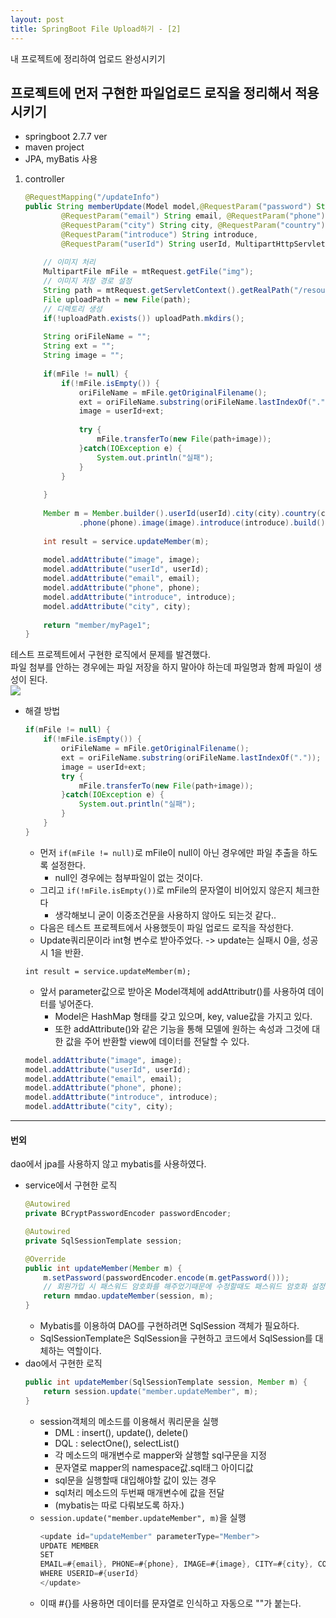 ```yaml
---
layout: post
title: SpringBoot File Upload하기 - [2]
---
```


내 프로젝트에 정리하여 업로드 완성시키기

## 프로젝트에 먼저 구현한 파일업로드 로직을 정리해서 적용시키기
- springboot 2.7.7 ver
- maven project
- JPA, myBatis 사용

1. controller
    ```java
    @RequestMapping("/updateInfo")
	public String memberUpdate(Model model,@RequestParam("password") String password,
			@RequestParam("email") String email, @RequestParam("phone") String phone,
			@RequestParam("city") String city, @RequestParam("country") String country,
			@RequestParam("introduce") String introduce,
			@RequestParam("userId") String userId, MultipartHttpServletRequest mtRequest) {
				
		// 이미지 처리
		MultipartFile mFile = mtRequest.getFile("img");
		// 이미지 저장 경로 설정
		String path = mtRequest.getServletContext().getRealPath("/resources/upload/profile/");
		File uploadPath = new File(path);
		// 디렉토리 생성
		if(!uploadPath.exists()) uploadPath.mkdirs();
        
		String oriFileName = "";
		String ext = "";
		String image = "";
		
		if(mFile != null) {
			if(!mFile.isEmpty()) {
				oriFileName = mFile.getOriginalFilename();
				ext = oriFileName.substring(oriFileName.lastIndexOf("."));
				image = userId+ext;
				
				try {
					mFile.transferTo(new File(path+image));
				}catch(IOException e) {
					System.out.println("실패");
				}
			}
			
		}
		
		Member m = Member.builder().userId(userId).city(city).country(country).email(email).password(password)
				.phone(phone).image(image).introduce(introduce).build();
		
		int result = service.updateMember(m);
		
		model.addAttribute("image", image);
		model.addAttribute("userId", userId);
		model.addAttribute("email", email);
		model.addAttribute("phone", phone);
		model.addAttribute("introduce", introduce);
		model.addAttribute("city", city);
		
		return "member/myPage1";
	}
    ```
    
테스트 프로젝트에서 구현한 로직에서 문제를 발견했다.<br>
파일 첨부를 안하는 경우에는 파일 저장을 하지 말아야 하는데 파일명과 함께 파일이 생성이 된다. <br>
<image src="https://user-images.githubusercontent.com/107177133/213079781-c121133e-0956-42f4-a51f-0a0603673f28.png"/>
- 해결 방법
    ```java
    if(mFile != null) {
        if(!mFile.isEmpty()) {
            oriFileName = mFile.getOriginalFilename();
            ext = oriFileName.substring(oriFileName.lastIndexOf("."));
            image = userId+ext;
            try {
                mFile.transferTo(new File(path+image));
            }catch(IOException e) {
                System.out.println("실패");
            }
        }
    }
    ```
    - 먼저 `if(mFile != null)`로 mFile이 null이 아닌 경우에만 파일 추출을 하도록 설정한다. 
        - null인 경우에는 첨부파일이 없는 것이다.
    - 그리고 `if(!mFile.isEmpty())`로 mFile의 문자열이 비어있지 않은지 체크한다
        - 생각해보니 굳이 이중조건문을 사용하지 않아도 되는것 같다..
    - 다음은 테스트 프로젝트에서 사용했듯이 파일 업로드 로직을 작성한다.
    - Update쿼리문이라 int형 변수로 받아주었다. -> update는 실패시 0을, 성공시 1을 반환.
    ```
    int result = service.updateMember(m);
	```
    - 앞서 parameter값으로 받아온 Model객체에 addAttributr()를 사용하여 데이터를 넣어준다.
        - Model은 HashMap 형태를 갖고 있으며, key, value값을 가지고 있다. 
        - 또한 addAttribute()와 같은 기능을 통해 모델에 원하는 속성과 그것에 대한 값을 주어 반환할 view에 데이터를 전달할 수 있다.

    
    ```java
	model.addAttribute("image", image);
	model.addAttribute("userId", userId);
	model.addAttribute("email", email);
	model.addAttribute("phone", phone);
	model.addAttribute("introduce", introduce);
	model.addAttribute("city", city);
    ```

-------
#### 번외
dao에서 jpa를 사용하지 않고 mybatis를 사용하였다.

- service에서 구현한 로직
	```java
	@Autowired
	private BCryptPasswordEncoder passwordEncoder;
	
	@Autowired
	private SqlSessionTemplate session;
	
	@Override
	public int updateMember(Member m) {
		m.setPassword(passwordEncoder.encode(m.getPassword()));
		// 회원가입 시 패스워드 암호화를 해주었기때문에 수정할때도 패스워드 암호화 설정을 해줘야 한다.
		return mmdao.updateMember(session, m);
	}
	```
	- Mybatis를 이용하여 DAO를 구현하려면 SqlSession 객체가 필요하다.
	- SqlSessionTemplate은 SqlSession을 구현하고 코드에서 SqlSession를 대체하는 역할이다.
- dao에서 구현한 로직
	```java
	public int updateMember(SqlSessionTemplate session, Member m) {
		return session.update("member.updateMember", m);
	}
	```
	- session객체의 메소드를 이용해서 쿼리문을 실행
		- DML : insert(), update(), delete() 
		- DQL : selectOne(), selectList()
		- 각 메소드의 매개변수로 mapper와 살행할 sql구문을 지정 
		- 문자열로 mapper의 namespace값.sql태그 아이디값
		- sql문을 실행할때 대입해야할 값이 있는 경우
		- sql처리 메소드의 두번째 매개변수에 값을 전달
		- (mybatis는 따로 다뤄보도록 하자.)
	- `session.update("member.updateMember", m)`을 실행
		```java
		<update id="updateMember" parameterType="Member">
   		UPDATE MEMBER 
		SET 
		EMAIL=#{email}, PHONE=#{phone}, IMAGE=#{image}, CITY=#{city}, COUNTRY=#{country}, PASSWORD=#{password}, INTRODUCE=#{introduce} 
   		WHERE USERID=#{userId}
		</update>
		```
	- 이때 #{}를 사용하면 데이터를 문자열로 인식하고 자동으로 ""가 붙는다.


